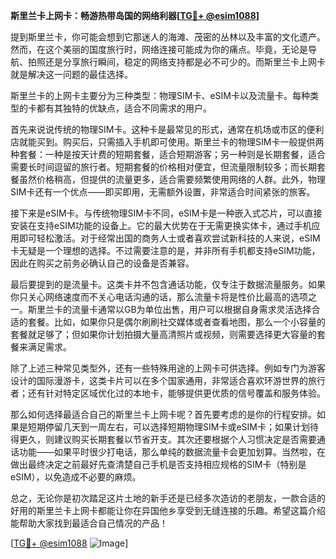 **斯里兰卡上网卡：畅游热带岛国的网络利器[[TG💪+ @esim1088](https://t.me/s/esim1088)]**

提到斯里兰卡，你可能会想到它那迷人的海滩、茂密的丛林以及丰富的文化遗产。然而，在这个美丽的国度旅行时，网络连接可能成为你的痛点。毕竟，无论是导航、拍照还是分享旅行瞬间，稳定的网络支持都是必不可少的。而斯里兰卡上网卡就是解决这一问题的最佳选择。

斯里兰卡的上网卡主要分为三种类型：物理SIM卡、eSIM卡以及流量卡。每种类型的卡都有其独特的优缺点，适合不同需求的用户。

首先来说说传统的物理SIM卡。这种卡是最常见的形式，通常在机场或市区的便利店就能买到。购买后，只需插入手机即可使用。斯里兰卡的物理SIM卡一般提供两种套餐：一种是按天计费的短期套餐，适合短期游客；另一种则是长期套餐，适合需要长时间逗留的旅行者。短期套餐的价格相对便宜，但流量限制较多；而长期套餐虽然价格稍高，但提供的流量更多，适合需要频繁使用网络的人群。此外，物理SIM卡还有一个优点——即买即用，无需额外设置，非常适合时间紧张的旅客。

接下来是eSIM卡。与传统物理SIM卡不同，eSIM卡是一种嵌入式芯片，可以直接安装在支持eSIM功能的设备上。它的最大优势在于无需更换实体卡，通过手机应用即可轻松激活。对于经常出国的商务人士或者喜欢尝试新科技的人来说，eSIM卡无疑是一个理想的选择。不过需要注意的是，并非所有手机都支持eSIM功能，因此在购买之前务必确认自己的设备是否兼容。

最后要提到的是流量卡。这类卡并不包含通话功能，仅专注于数据流量服务。如果你只关心网络速度而不关心电话沟通的话，那么流量卡将是性价比最高的选项之一。斯里兰卡的流量卡通常以GB为单位出售，用户可以根据自身需求灵活选择合适的套餐。比如，如果你只是偶尔刷刷社交媒体或者查看地图，那么一个小容量的套餐就足够了；但如果你计划拍摄大量高清照片或视频，则需要选择更大容量的套餐来满足需求。

除了上述三种常见类型外，还有一些特殊用途的上网卡可供选择。例如专门为游客设计的国际漫游卡，这类卡片可以在多个国家通用，非常适合喜欢环游世界的旅行者；还有针对特定区域优化过的本地卡，能够提供更优质的信号覆盖和服务体验。

那么如何选择最适合自己的斯里兰卡上网卡呢？首先要考虑的是你的行程安排。如果是短期停留几天到一周左右，可以选择短期物理SIM卡或eSIM卡；如果计划待得更久，则建议购买长期套餐以节省开支。其次还要根据个人习惯决定是否需要通话功能——如果平时很少打电话，那么单纯的数据流量卡会更加划算。当然啦，在做出最终决定之前最好先查清楚自己手机是否支持相应规格的SIM卡（特别是eSIM），以免造成不必要的麻烦。

总之，无论你是初次踏足这片土地的新手还是已经多次造访的老朋友，一款合适的好用的斯里兰卡上网卡都能让你在异国他乡享受到无缝连接的乐趣。希望这篇介绍能帮助大家找到最适合自己情况的产品！

[[TG💪+ @esim1088](https://t.me/s/esim1088) ![Image](https://i.postimg.cc/4NQfJmqS/Snipaste-2025-05-13-00-14-12.png)]